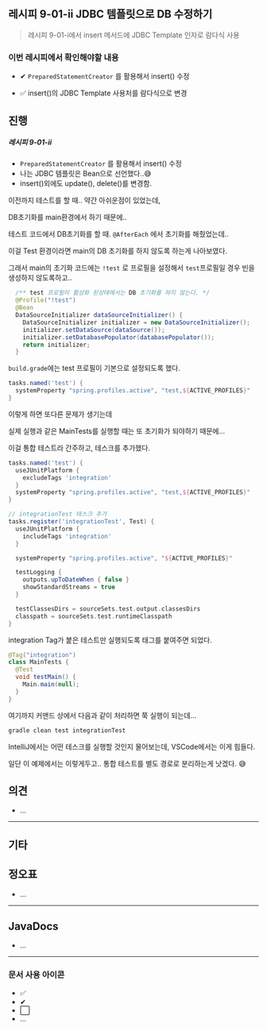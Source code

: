 ## 레시피 9-01-ii JDBC 템플릿으로 DB 수정하기

> 레시피 9-01-i에서 insert 메서드에 JDBC Template 인자로 람다식 사용
>

### 이번 레시피에서 확인해야할  내용

* ✔ `PreparedStatementCreator` 를 활용해서 insert() 수정

* ✅  insert()의 JDBC Template 사용처를 람다식으로 변경




## 진행

##### 레시피 9-01-ii

* `PreparedStatementCreator` 를 활용해서 insert() 수정
* 나는 JDBC 템플릿은 Bean으로 선언했다..😅
* insert()외에도 update(), delete()를 변경함.



이전까지 테스트를 할 때.. 약간 아쉬운점이 있었는데,

DB초기화를 main환경에서 하기 때문에.. 

테스트 코드에서 DB초기화를 할 때. `@AfterEach` 에서 초기화를 해줬었는데..

이걸 Test 환경이라면 main의 DB 초기화를 하지 않도록 하는게 나아보였다.

그래서 main의 초기화 코드에는 `!test` 로 프로필을 설정해서 `test`프로필일 경우 빈을 생성하지 않도록하고..

```java
  /** test 프로필이 활성화 된상태에서는 DB 초기화를 하지 않는다. */
  @Profile("!test")
  @Bean
  DataSourceInitializer dataSourceInitializer() {
    DataSourceInitializer initializer = new DataSourceInitializer();
    initializer.setDataSource(dataSource());
    initializer.setDatabasePopulator(databasePopulator());
    return initializer;
  }
```



`build.grade`에는 test 프로필이 기본으로 설정되도록 했다.

```groovy
tasks.named('test') {
  systemProperty "spring.profiles.active", "test,${ACTIVE_PROFILES}"
}
```

이렇게 하면 또다른 문제가 생기는데

실제 실행과 같은 MainTests를 실행할 때는 또 초기화가 되야하기 때문에...

이걸 통합 테스트라 간주하고, 테스크를 추가했다.

```groovy
tasks.named('test') {
  useJUnitPlatform {
    excludeTags 'integration'
  }
  systemProperty "spring.profiles.active", "test,${ACTIVE_PROFILES}"
}

// integrationTest 테스크 추가
tasks.register('integrationTest', Test) {
  useJUnitPlatform {
    includeTags 'integration'
  }

  systemProperty "spring.profiles.active", "${ACTIVE_PROFILES}"

  testLogging {
    outputs.upToDateWhen { false }
    showStandardStreams = true
  }

  testClassesDirs = sourceSets.test.output.classesDirs
  classpath = sourceSets.test.runtimeClasspath
}
```

integration Tag가 붙은 테스트만 실행되도록 태그를 붙여주면 되었다.

```java
@Tag("integration")
class MainTests {
  @Test
  void testMain() {
    Main.main(null);
  }
}
```



여기까지 커맨드 상에서 다음과 같이 처리하면 쭉 실행이 되는데...

```bash
gradle clean test integrationTest
```

IntelliJ에서는 어떤 테스크를 실행할 것인지 물어보는데, VSCode에서는 이게 힘들다.

일단 이 예제에서는 이렇게두고.. 통합 테스트를 별도 경로로 분리하는게 낫겠다. 😅






## 의견

* ...



---

## 기타







## 정오표

* ...
  


---

## JavaDocs

* ...



---

### 문서 사용 아이콘

* ✅
* ✔
* ⬜
* ...

